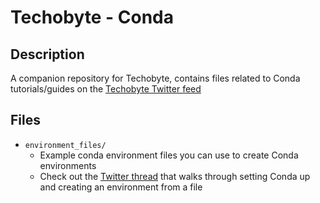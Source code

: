 # Techobyte - Conda

## Description

A companion repository for Techobyte, contains files related to Conda tutorials/guides on the [Techobyte Twitter feed](https://twitter.com/techobyte)

## Files

- `environment_files/`
  - Example conda environment files you can use to create Conda environments
  - Check out the [Twitter thread](https://twitter.com/Techobyte/status/1531479353749426176) that walks through setting Conda up and creating an environment from a file

